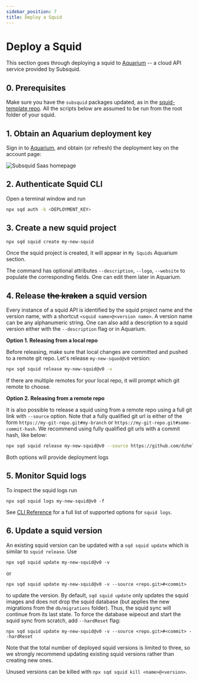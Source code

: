 ```yaml
---
sidebar_position: 7
title: Deploy a Squid
---
```



# Deploy a Squid

This section goes through deploying a squid to [Aquarium](https://app.subsquid.io) -- a cloud API service provided by Subsquid.

## 0. Prerequisites

Make sure you have the `subsquid` packages updated, as in the [squid-template repo](https://github.com/subsquid/squid-template).
All the scripts below are assumed to be run from the root folder of your squid.

## 1. Obtain an Aquarium deployment key

Sign in to [Aquarium](https://app.subsquid.io/aquarium), and obtain (or refresh) the deployment key on the account page:

![Subsquid Saas homepage](/img/.gitbook/assets/deployment-key.png)


## 2. Authenticate Squid CLI

Open a terminal window and run 

```bash
npx sqd auth -k <DEPLOYMENT_KEY>
```

## 3. Create a new squid project

```bash
npx sqd squid create my-new-squid
```

Once the squid project is created, it will appear in `My Squids` Aquarium section. 

The command has optional attributes `--description`, `--logo`, `--website` to populate the corresponding fields. One can edit them later in Aquarium.

## 4. Release ~~the kraken~~ a squid version

Every instance of a squid API is identified by the squid project name and the version name, with a shortcut `<squid name>@<version name>`. A version name can be any alphanumeric string. One can also add a description to a squid version either with the `--description` flag or in Aquarium.

**Option 1. Releasing from a local repo**

Before releasing, make sure that local changes are committed and pushed to a remote git repo. Let's release `my-new-squod@v0` version:

```bash
npx sqd squid release my-new-squid@v0 -v
```

If there are multiple remotes for your local repo, it will prompt which git remote to choose.

**Option 2. Releasing from a remote repo**

It is also possible to release a squid using from a remote repo using a full git link with `--source` option. Note that a fully qualified git url is either of the form `https://my-git-repo.git#my-branch` or `https://my-git-repo.git#some-commit-hash`. We recommend using fully qualified git urls with a commit hash, like below:

```bash
npx sqd squid release my-new-squid@v0 --source https://github.com/dzhelezov/squid-template.git#b71e545c1a5e683013023ef572f86fdeddf5f7b7 -v
```

Both options will provide deployment logs

## 5. Monitor Squid logs

To inspect the squid logs run 

```
npx sqd squid logs my-new-squid@v0 -f 
```

See [CLI Reference](./squid-cli/squid.md) for a full list of supported options for `squid logs`.

## 6. Update a squid version

An existing squid version can be updated with a `sqd squid update` which is similar to `squid release`. Use 
```
npx sqd squid update my-new-squid@v0 -v
```
or

```
npx sqd squid update my-new-squid@v0 -v --source <repo.git>#<commit>
```

to update the version. By default, `sqd squid update` only updates the squid images and does not drop the squid database (but  applies the new migrations from the `db/migrations` folder). Thus, the squid sync will continue from its last state. To force the database wipeout and start the squid sync from scratch, add `--hardReset` flag:

```
npx sqd squid update my-new-squid@v0 -v --source <repo.git>#<commit> --hardReset
```

Note that the total number of deployed squid versions is limited to three, so we strongly recommend updating existing squid versions rather than creating new ones. 

Unused versions can be killed with 
`npx sqd squid kill <name>@<version>`.